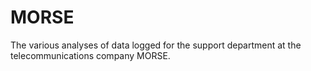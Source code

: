 # MORSE
 The various analyses of data logged for the support department at the telecommunications company MORSE.
